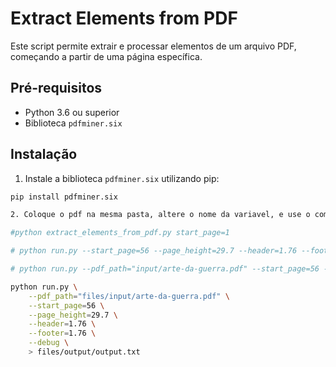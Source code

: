# Extract Elements from PDF

Este script permite extrair e processar elementos de um arquivo PDF, começando a partir de uma página específica.

## Pré-requisitos

- Python 3.6 ou superior
- Biblioteca `pdfminer.six`

## Instalação

1. Instale a biblioteca `pdfminer.six` utilizando pip:

```sh
pip install pdfminer.six

2. Coloque o pdf na mesma pasta, altere o nome da variavel, e use o comando para executar

#python extract_elements_from_pdf.py start_page=1

# python run.py --start_page=56 --page_height=29.7 --header=1.76 --footer=1.76 --debug

# python run.py --pdf_path="input/arte-da-guerra.pdf" --start_page=56 --page_height=29.7 --header=1.76 --footer=1.76 --debug

python run.py \
    --pdf_path="files/input/arte-da-guerra.pdf" \
    --start_page=56 \
    --page_height=29.7 \
    --header=1.76 \
    --footer=1.76 \
    --debug \
    > files/output/output.txt
